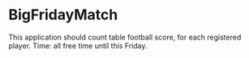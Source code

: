 # BigFridayMatch
This application should count table football score, for each registered player. Time: all free time until this Friday.
